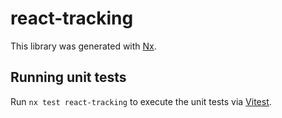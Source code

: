 # react-tracking

This library was generated with [Nx](https://nx.dev).

## Running unit tests

Run `nx test react-tracking` to execute the unit tests via [Vitest](https://vitest.dev/).
